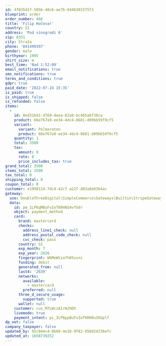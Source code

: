 ```yaml
---
id: 4f035d1f-505b-48c6-ae7b-8446303375f3
blueprint: order
order_number: 466
title: 'Filip Hočevar'
country: SI
address: 'Pod vinogradi 6'
zip: 8351
city: Straža
phone: '041499397'
gender: male
birthyear: 1995
shirt_size: m
best_time: 'Nad 1:52:00'
email_notifications: true
sms_notifications: true
terms_and_conditions: true
gdpr: true
paid_date: '2022-07-24 15:35'
is_paid: true
is_shipped: false
is_refunded: false
items:
  -
    id: 0ed31bd1-d769-4eea-82a9-bc465a6f30ca
    product: 66e767a9-ee34-4dc4-8681-d09bb59f0cf5
    variant:
      variant: Polmaraton
      product: 66e767a9-ee34-4dc4-8681-d09bb59f0cf5
    quantity: 1
    total: 3500
    tax:
      amount: 0
      rate: 0
      price_includes_tax: true
grand_total: 3500
items_total: 3500
tax_total: 0
shipping_total: 0
coupon_total: 0
customer: e1998124-7dc4-42cf-a22f-d83a8e83b4ac
gateway:
  use: DoubleThreeDigital\SimpleCommerce\Gateways\Builtin\StripeGateway
  data:
    id: pm_1LP6qMBuFvIeTKRH8Q4vfUdr
    object: payment_method
    card:
      brand: mastercard
      checks:
        address_line1_check: null
        address_postal_code_check: null
        cvc_check: pass
      country: SI
      exp_month: 7
      exp_year: 2026
      fingerprint: WbMeWtza7h05vsnz
      funding: debit
      generated_from: null
      last4: '2639'
      networks:
        available:
          - mastercard
        preferred: null
      three_d_secure_usage:
        supported: true
      wallet: null
    customer: cus_M7LWczAIrWJhDh
    livemode: true
    payment_intent: pi_3LP6ppBuFvIeTKRH0u3GUplf
dp_vet: false
company_taxpayer: false
updated_by: 92c844c4-0b68-4e10-9f82-950d24236efc
updated_at: 1658739252
---
```

